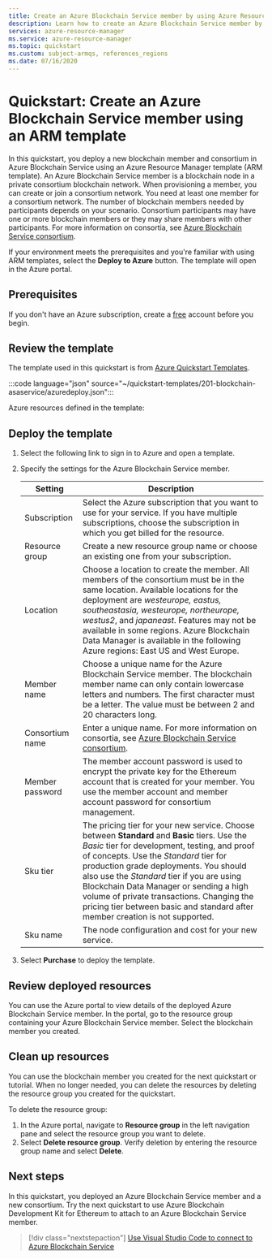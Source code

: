 ```yaml
---
title: Create an Azure Blockchain Service member by using Azure Resource Manager template
description: Learn how to create an Azure Blockchain Service member by using Azure Resource Manager template.
services: azure-resource-manager
ms.service: azure-resource-manager
ms.topic: quickstart
ms.custom: subject-armqs, references_regions
ms.date: 07/16/2020
---
```


# Quickstart: Create an Azure Blockchain Service member using an ARM template

In this quickstart, you deploy a new blockchain member and consortium in Azure Blockchain Service using an Azure Resource Manager template (ARM template). An Azure Blockchain Service member is a blockchain node in a private consortium blockchain network. When provisioning a member, you can create or join a consortium network. You need at least one member for a consortium network. The number of blockchain members needed by participants depends on your scenario. Consortium participants may have one or more blockchain members or they may share members with other participants. For more information on consortia, see [Azure Blockchain Service consortium](consortium.md).


If your environment meets the prerequisites and you're familiar with using ARM templates, select the **Deploy to Azure** button. The template will open in the Azure portal.

## Prerequisites

If you don't have an Azure subscription, create a [free](https://azure.microsoft.com/free/) account before you begin.

## Review the template

The template used in this quickstart is from [Azure Quickstart Templates](https://azure.microsoft.com/resources/templates/201-blockchain-asaservice/).

:::code language="json" source="~/quickstart-templates/201-blockchain-asaservice/azuredeploy.json":::

Azure resources defined in the template:


## Deploy the template

1. Select the following link to sign in to Azure and open a template.


1. Specify the settings for the Azure Blockchain Service member.

    Setting | Description
    --------|------------
    Subscription | Select the Azure subscription that you want to use for your service. If you have multiple subscriptions, choose the subscription in which you get billed for the resource.
    Resource group | Create a new resource group name or choose an existing one from your subscription.
    Location | Choose a location to create the member. All members of the consortium must be in the same location. Available locations for the deployment are *westeurope, eastus, southeastasia, westeurope, northeurope, westus2*, and *japaneast*. Features may not be available in some regions. Azure Blockchain Data Manager is available in the following Azure regions: East US and West Europe.
    Member name | Choose a unique name for the Azure Blockchain Service member. The blockchain member name can only contain lowercase letters and numbers. The first character must be a letter. The value must be between 2 and 20 characters long.
    Consortium name | Enter a unique name. For more information on consortia, see [Azure Blockchain Service consortium](consortium.md).
    Member password | The member account password is used to encrypt the private key for the Ethereum account that is created for your member. You use the member account and member account password for consortium management.
    Sku tier | The pricing tier for your new service. Choose between **Standard** and **Basic** tiers. Use the *Basic* tier for development, testing, and proof of concepts. Use the *Standard* tier for production grade deployments. You should also use the *Standard* tier if you are using Blockchain Data Manager or sending a high volume of private transactions. Changing the pricing tier between basic and standard after member creation is not supported.
    Sku name | The node configuration and cost for your new service.

1. Select **Purchase** to deploy the template.


## Review deployed resources

You can use the Azure portal to view details of the deployed Azure Blockchain Service member. In the portal, go to the resource group containing your Azure Blockchain Service member. Select the blockchain member you created.


## Clean up resources

You can use the blockchain member you created for the next quickstart or tutorial. When no longer needed, you can delete the resources by deleting the resource group you created for the quickstart.

To delete the resource group:

1. In the Azure portal, navigate to **Resource group** in the left navigation pane and select the resource group you want to delete.
2. Select **Delete resource group**. Verify deletion by entering the resource group name and select **Delete**.

## Next steps

In this quickstart, you deployed an Azure Blockchain Service member and a new consortium. Try the next quickstart to use Azure Blockchain Development Kit for Ethereum to attach to an Azure Blockchain Service member.

> [!div class="nextstepaction"]
> [Use Visual Studio Code to connect to Azure Blockchain Service](connect-vscode.md)